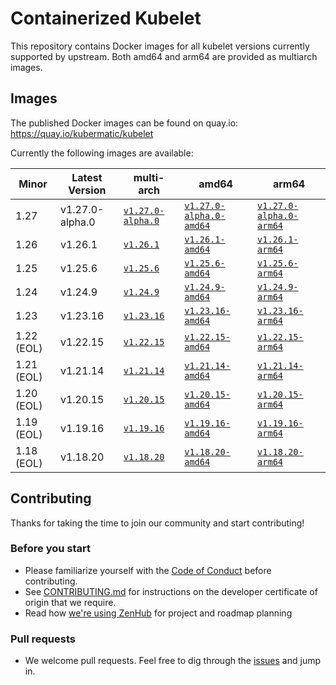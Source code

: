# Containerized Kubelet

This repository contains Docker images for all kubelet versions currently supported by upstream.
Both amd64 and arm64 are provided as multiarch images.

## Images

The published Docker images can be found on quay.io: https://quay.io/kubermatic/kubelet

Currently the following images are available:

<!-- versions_start -->
| Minor | Latest Version | multi-arch | amd64 | arm64 |
| ----- | ------- | ---------- | ----- | ----- |
| 1.27 | v1.27.0-alpha.0 | [`v1.27.0-alpha.0`](https://quay.io/kubermatic/kubelet:v1.27.0-alpha.0) | [`v1.27.0-alpha.0-amd64`](https://quay.io/kubermatic/kubelet:v1.27.0-alpha.0-amd64) | [`v1.27.0-alpha.0-arm64`](https://quay.io/kubermatic/kubelet:v1.27.0-alpha.0-arm64) |
| 1.26 | v1.26.1 | [`v1.26.1`](https://quay.io/kubermatic/kubelet:v1.26.1) | [`v1.26.1-amd64`](https://quay.io/kubermatic/kubelet:v1.26.1-amd64) | [`v1.26.1-arm64`](https://quay.io/kubermatic/kubelet:v1.26.1-arm64) |
| 1.25 | v1.25.6 | [`v1.25.6`](https://quay.io/kubermatic/kubelet:v1.25.6) | [`v1.25.6-amd64`](https://quay.io/kubermatic/kubelet:v1.25.6-amd64) | [`v1.25.6-arm64`](https://quay.io/kubermatic/kubelet:v1.25.6-arm64) |
| 1.24 | v1.24.9 | [`v1.24.9`](https://quay.io/kubermatic/kubelet:v1.24.9) | [`v1.24.9-amd64`](https://quay.io/kubermatic/kubelet:v1.24.9-amd64) | [`v1.24.9-arm64`](https://quay.io/kubermatic/kubelet:v1.24.9-arm64) |
| 1.23 | v1.23.16 | [`v1.23.16`](https://quay.io/kubermatic/kubelet:v1.23.16) | [`v1.23.16-amd64`](https://quay.io/kubermatic/kubelet:v1.23.16-amd64) | [`v1.23.16-arm64`](https://quay.io/kubermatic/kubelet:v1.23.16-arm64) |
| 1.22 (EOL) | v1.22.15 | [`v1.22.15`](https://quay.io/kubermatic/kubelet:v1.22.15) | [`v1.22.15-amd64`](https://quay.io/kubermatic/kubelet:v1.22.15-amd64) | [`v1.22.15-arm64`](https://quay.io/kubermatic/kubelet:v1.22.15-arm64) |
| 1.21 (EOL) | v1.21.14 | [`v1.21.14`](https://quay.io/kubermatic/kubelet:v1.21.14) | [`v1.21.14-amd64`](https://quay.io/kubermatic/kubelet:v1.21.14-amd64) | [`v1.21.14-arm64`](https://quay.io/kubermatic/kubelet:v1.21.14-arm64) |
| 1.20 (EOL) | v1.20.15 | [`v1.20.15`](https://quay.io/kubermatic/kubelet:v1.20.15) | [`v1.20.15-amd64`](https://quay.io/kubermatic/kubelet:v1.20.15-amd64) | [`v1.20.15-arm64`](https://quay.io/kubermatic/kubelet:v1.20.15-arm64) |
| 1.19 (EOL) | v1.19.16 | [`v1.19.16`](https://quay.io/kubermatic/kubelet:v1.19.16) | [`v1.19.16-amd64`](https://quay.io/kubermatic/kubelet:v1.19.16-amd64) | [`v1.19.16-arm64`](https://quay.io/kubermatic/kubelet:v1.19.16-arm64) |
| 1.18 (EOL) | v1.18.20 | [`v1.18.20`](https://quay.io/kubermatic/kubelet:v1.18.20) | [`v1.18.20-amd64`](https://quay.io/kubermatic/kubelet:v1.18.20-amd64) | [`v1.18.20-arm64`](https://quay.io/kubermatic/kubelet:v1.18.20-arm64) |


<!-- versions_end -->

## Contributing

Thanks for taking the time to join our community and start contributing!

### Before you start

* Please familiarize yourself with the [Code of Conduct][3] before contributing.
* See [CONTRIBUTING.md][2] for instructions on the developer certificate of origin that we require.
* Read how [we're using ZenHub][13] for project and roadmap planning

### Pull requests

* We welcome pull requests. Feel free to dig through the [issues][1] and jump in.

[1]: https://github.com/kubermatic/kubelet/issues
[2]: https://github.com/kubermatic/kubelet/blob/main/CONTRIBUTING.md
[3]: https://github.com/kubermatic/kubelet/blob/main/CODE_OF_CONDUCT.md

[11]: https://groups.google.com/forum/#!forum/kubermatic-dev
[12]: https://kubermatic.slack.com/messages/kubelet
[13]: https://github.com/kubermatic/kubelet/blob/main/Zenhub.md
[15]: http://slack.kubermatic.io/

